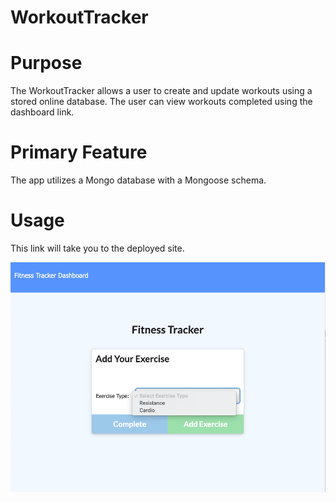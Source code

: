 # WorkoutTracker

# Purpose

The WorkoutTracker allows a user to create and update workouts using a stored online database. The user can view workouts completed using the dashboard link.

# Primary Feature

The app utilizes a Mongo database with a Mongoose schema.

# Usage

This <a hre="https://dry-tundra-83809.herokuapp.com/"> link </a> will take you to the deployed site.

![alt](/public/ss1.png)
